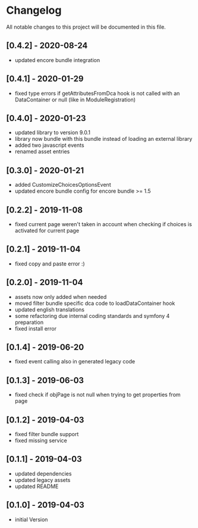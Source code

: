 # Changelog
All notable changes to this project will be documented in this file.

## [0.4.2] - 2020-08-24
- updated encore bundle integration

## [0.4.1] - 2020-01-29
- fixed type errors if getAttributesFromDca hook is not called with an DataContainer or null (like in ModuleRegistration)

## [0.4.0] - 2020-01-23
- updated library to version 9.0.1
- library now bundle with this bundle instead of loading an external library
- added two javascript events
- renamed asset entries

## [0.3.0] - 2020-01-21
- added CustomizeChoicesOptionsEvent
- updated encore bundle config for encore bundle >= 1.5

## [0.2.2] - 2019-11-08
- fixed current page weren't taken in account when checking if choices is activated for current page

## [0.2.1] - 2019-11-04
- fixed copy and paste error :)

## [0.2.0] - 2019-11-04
- assets now only added when needed
- moved filter bundle specific dca code to loadDataContainer hook
- updated english translations
- some refactoring due internal coding standards and symfony 4 preparation
- fixed install error

## [0.1.4] - 2019-06-20
- fixed event calling also in generated legacy code

## [0.1.3] - 2019-06-03
- fixed check if objPage is not null when trying to get properties from page

## [0.1.2] - 2019-04-03
- fixed filter bundle support
- fixed missing service

## [0.1.1] - 2019-04-03
- updated dependencies
- updated legacy assets
- updated README

## [0.1.0] - 2019-04-03
- initial Version